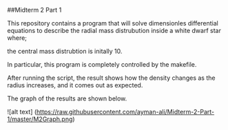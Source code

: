 ##Midterm 2 Part 1

This repository contains a program that will solve dimensionles differential equations to describe the radial mass distrubution inside a white dwarf star where;

the central mass distrubtion is initally 10. 

In particular, this program is completely controlled by the makefile. 

After running the script, the result shows how the density changes as the radius increases, and it comes out as expected. 

The graph of the results are shown below.

![alt text] (https://raw.githubusercontent.com/ayman-ali/Midterm-2-Part-1/master/M2Graph.png)
